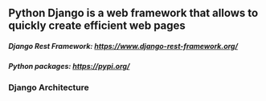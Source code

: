 ## Python Django is a web framework that allows to quickly create efficient web pages

##### Django Rest Framework: https://www.django-rest-framework.org/
##### Python packages: https://pypi.org/

### Django Architecture